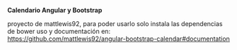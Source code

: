 **Calendario Angular y Bootstrap**

proyecto de mattlewis92, para poder usarlo solo instala las dependencias de bower
uso y documentación en: https://github.com/mattlewis92/angular-bootstrap-calendar#documentation